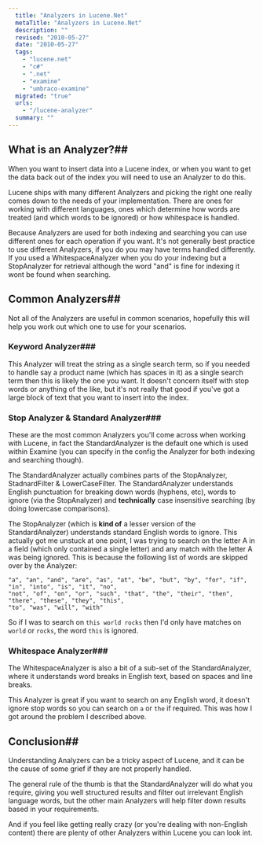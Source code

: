 ```yaml
---
  title: "Analyzers in Lucene.Net"
  metaTitle: "Analyzers in Lucene.Net"
  description: ""
  revised: "2010-05-27"
  date: "2010-05-27"
  tags: 
    - "lucene.net"
    - "c#"
    - ".net"
    - "examine"
    - "umbraco-examine"
  migrated: "true"
  urls: 
    - "/lucene-analyzer"
  summary: ""
---
```

## What is an Analyzer?##

When you want to insert data into a Lucene index, or when you want to get the data back out of the index you will need to use an Analyzer to do this.

Lucene ships with many different Analyzers and picking the right one really comes down to the needs of your implementation. There are ones for working with different languages, ones which determine how words are treated (and which words to be ignored) or how whitespace is handled.

Because Analyzers are used for both indexing and searching you can use different ones for each operation if you want. It's not generally best practice to use different Analyzers, if you do you may have terms handled differently. If you used a WhitespaceAnalyzer when you do your indexing but a StopAnalyzer for retrieval although the word "and" is fine for indexing it wont be found when searching.

## Common Analyzers##

Not all of the Analyzers are useful in common scenarios, hopefully this will help you work out which one to use for your scenarios.

### Keyword Analyzer###

This Analyzer will treat the string as a single search term, so if you needed to handle say a product name (which has spaces in it) as a single search term then this is likely the one you want. It doesn't concern itself with stop words or anything of the like, but it's not really that good if you've got a large block of text that you want to insert into the index.

### Stop Analyzer & Standard Analyzer###

These are the most common Analyzers you'll come across when working with Lucene, in fact the StandardAnalyzer is the default one which is used within Examine (you can specify in the config the Analyzer for both indexing and searching though).

The StandardAnalyzer actually combines parts of the StopAnalyzer, StadnardFilter & LowerCaseFilter. The StandardAnalyzer understands English punctuation for breaking down words (hyphens, etc), words to ignore (via the StopAnalyzer) and **technically** case insensitive searching (by doing lowercase comparisons).

The StopAnalyzer (which is **kind of** a lesser version of the StandardAnalyzer) understands standard English words to ignore. This actually got me unstuck at one point, I was trying to search on the letter A in a field (which only contained a single letter) and any match with the letter A was being ignored. This is because the following list of words are skipped over by the Analyzer:

    "a", "an", "and", "are", "as", "at", "be", "but", "by", "for", "if", "in", "into", "is", "it", "no", 
    "not", "of", "on", "or", "such", "that", "the", "their", "then", "there", "these", "they", "this", 
    "to", "was", "will", "with"

So if I was to search on `this world rocks` then I'd only have matches on `world` or `rocks`, the word `this` is ignored.

### Whitespace Analyzer###

The WhitespaceAnalyzer is also a bit of a sub-set of the StandardAnalyzer, where it understands word breaks in English text, based on spaces and line breaks.

This Analyzer is great if  you want to search on any English word, it doesn't ignore stop words so you can search on `a` or `the` if required. This was how I got around the problem I described above.

## Conclusion##

Understanding Analyzers can be a tricky aspect of Lucene, and it can be the cause of some grief if they are not properly handled.

The general rule of the thumb is that the StandardAnalyzer will do what you require, giving you well structured results and filter out irrelevant English language words, but the other main Analyzers will help filter down results based in your requirements.

And if you feel like getting really crazy (or you're dealing with non-English content) there are plenty of other Analyzers within Lucene you can look int.
